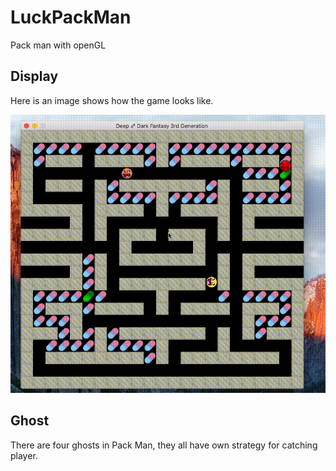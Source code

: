 # LuckPackMan
Pack man with openGL

## Display
Here is an image shows how the game looks like.

![](./display/display.gif)

## Ghost
There are four ghosts in Pack Man, they all have own strategy for catching player.
